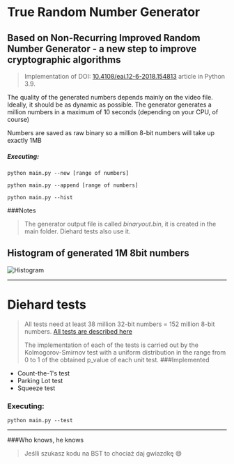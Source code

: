 # True Random Number Generator
## Based on Non-Recurring Improved Random Number Generator - a new step to improve cryptographic algorithms
>Implementation of DOI: [10.4108/eai.12-6-2018.154813][DOI] article in Python 3.9.

The quality of the generated numbers depends mainly on the video file. Ideally, it should be as dynamic as possible. The generator generates a million numbers in a maximum of 10 seconds (depending on your CPU, of course)

Numbers are saved as raw binary so a million 8-bit numbers will take up exactly 1MB
##### Executing:

```python main.py --new [range of numbers]```

```python main.py --append [range of numbers]```

```python main.py --hist```

###Notes
>The generator output file is called *binaryout.bin*, it is created in the main folder. Diehard tests also use it.

## Histogram of generated 1M 8bit numbers
![Histogram](https://raw.githubusercontent.com/D4VOS/true_random_number_generator/97ca73ea80bde7f8fc6bd10ca817d517cb36c1ab/charts/output_m_257.png)

------------
# Diehard tests
> All tests need at least 38 million 32-bit numbers = 152 million 8-bit numbers.
> [All tests are described here][Diehard]
> 
> 
> The implementation of each of the tests is carried out by the Kolmogorov-Smirnov test with a uniform distribution in the range from 0 to 1 of the obtained p_value of each unit test.
###Implemented
- Count-the-1's test
- Parking Lot test
- Squeeze test

### Executing:
```python main.py --test```

------------
###Who knows, he knows
>Jeślli szukasz kodu na BST to chociaż daj gwiazdkę :smile:

[Diehard]:<https://en.wikipedia.org/wiki/Diehard_tests>
[DOI]:<https://www.researchgate.net/publication/325740094_Non-Recurring_Improved_Random_Number_Generator-_a_new_step_to_improve_cryptographic_algorithms/fulltext/5b211af50f7e9b0e3740174d/Non-Recurring-Improved-Random-Number-Generator-a-new-step-to-improve-cryptographic-algorithms.pdf>